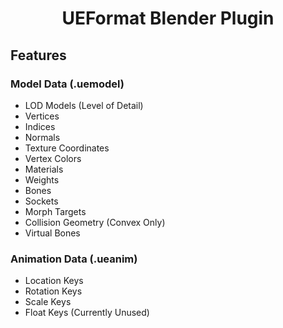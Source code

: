 <div align="center">

# UEFormat Blender Plugin

</div>

## Features
### Model Data (.uemodel)
- LOD Models (Level of Detail)
- Vertices
- Indices
- Normals
- Texture Coordinates
- Vertex Colors
- Materials
- Weights
- Bones
- Sockets
- Morph Targets
- Collision Geometry (Convex Only)
- Virtual Bones

### Animation Data (.ueanim)
- Location Keys
- Rotation Keys
- Scale Keys
- Float Keys (Currently Unused)